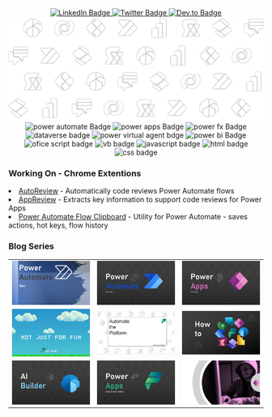 <div id="badges" align="center">
  <a href="https://www.linkedin.com/in/wyattdave/">
    <img src="https://img.shields.io/badge/LinkedIn-blue?logo=linkedin&logoColor=white" alt="LinkedIn Badge"/>
  </a>
  <a href="https://twitter.com/wyattDaveDev)">
    <img src="https://img.shields.io/badge/Twitter-blue?&logo=twitter&logoColor=white" alt="Twitter Badge"/>
  </a>
    <a href="https://dev.to/wyattdave">
    <img src="https://img.shields.io/badge/dev.to-:badgeContent?logo=devdotto&color=0A0A0A" alt="Dev.to Badge"/>
  </a>
</div>
<img src="/img/stencil repeat white - Copy2.png" alt="stencil"/>
<div id="badges-tech" align="center">
    <img src="https://img.shields.io/badge/Power%20Automate-:badgeContent?logo=powerautomate&color=0066FF" alt="power automate Badge"/>
    <img src="https://img.shields.io/badge/Power%20Apps-:badgeContent?logo=powerapps&color=742774" alt="power apps Badge"/>
    <img src="https://img.shields.io/badge/Power%20FX-:badgeContent?logo=powerfx&color=7F2157" alt="power fx Badge"/>
    <img src="https://img.shields.io/badge/Dataverse-:badgeContent?logo=dataverse&color=088142" alt="dataverse badge"/>    
    <img src="https://img.shields.io/badge/Power%20Virtual%20Agents-:badgeContent?logo=powervirtualagents&color=0B556A" alt="power virtual agent bdge"/>
    <img src="https://img.shields.io/badge/Power%20BI%20Agents-:badgeContent?logo=powerbi&color=F2C811&logoColor=ffffff" alt="power bi Badge"/>
    <img src="https://img.shields.io/badge/Office Script-:badgeContent?logo=excel&color=217346" alt="ofice script badge"/>
    <img src="https://img.shields.io/badge/VBA-:badgeContent?logo=visualbasic&color=512BD4" alt="vb badge"/>
    <img src="https://img.shields.io/badge/JavaScript-:badgeContent?logo=javascript&color=F7DF1E&logoColor=000000"" alt="javascript badge"/>  
    <img src="https://img.shields.io/badge/HTML-:badgeContent?logo=html5&color=E34F26&logoColor=ffffff"" alt="html badge"/>
    <img src="https://img.shields.io/badge/CSS-:badgeContent?logo=css3&color=1572B6&logoColor=ffffff"" alt="css badge"/>
</div>

<h3>Working On - Chrome Extentions</h3>
<li><a href="https://chromewebstore.google.com/detail/autoreview-for-power-auto/laaendfpgmhjilhjkbebekgdgfjaajif?hl=en-GB">AutoReview</a> - Automatically code reviews Power Automate flows</li>
<li><a href="https://chromewebstore.google.com/detail/appreview-for-power-apps/ccbebeaigpaeemcmmeafnlbfnpeihgjn?hl=en-GB">AppReview</a> - Extracts key information to support code reviews for Power Apps</li>
<li><a href="https://chromewebstore.google.com/detail/power-automate-flow-clipb/ddfobkfenabdkeedpanlmnjjlefgpkba?hl=en-GB">Power Automate Flow Clipboard</a> - Utility for Power Automate - saves actions, hot keys, flow history</li>

<h3> Blog Series</h3>

<table>
<tr>
  <td><a href="https://dev.to/wyattdave/series/21919"><img src="/img/power automate dev.png" width="400" /></a></td>
  <td><a href="https://dev.to/wyattdave/series/19970"><img src="/img/pro automate.png" width="400" /></a></td>
  <td><a href="https://dev.to/wyattdave/series/19972"><img src="/img/pro app.png" width="400" /></a></td>
</tr><tr>
  <td><a href="https://dev.to/wyattdave/series/24751"><img src="/img/fun.png" width="400" /></a></td>
  <td><a href="https://dev.to/wyattdave/series/23350"><img src="/img/automate the platform.png" width="400" /></a></td>
  <td><a href="https://dev.to/wyattdave/series/22764"><img src="/img/how to.png" width="400" /></a></td>
</tr><tr> 
  <td><a href="https://dev.to/wyattdave/series/23828"><img src="/img/AI Builder.png" width="400" /></a></td>
  <td><a href="https://dev.to/wyattdave/series/20311"><img src="/img/beneath platform.png" width="400" /></a></td>
  <td><a href="https://dev.to/wyattdave/series/23156"><img src="/img/hacked.png" width="400" /></a></td>
</tr>
</table>

